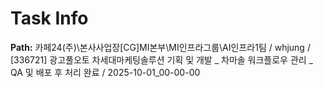 # Task Info

**Path:** 카페24(주)\본사사업장\[CG]MI본부\MI인프라그룹\AI인프라1팀 / whjung / [336721] 광고풀오토 차세대마케팅솔루션 기획 및 개발 _ 차마솔 워크플로우 관리 _ QA 및 배포 후 처리 완료 / 2025-10-01_00-00-00

